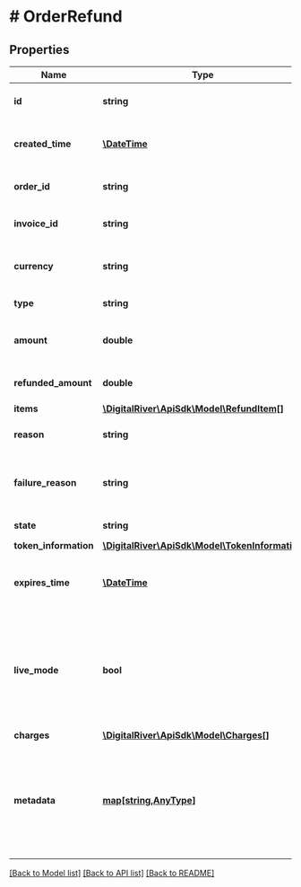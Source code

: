 # # OrderRefund

## Properties

Name | Type | Description | Notes
------------ | ------------- | ------------- | -------------
**id** | **string** | The unique identifier of the refund. | [optional] [readonly] 
**created_time** | [**\DateTime**](\DateTime.md) | Time at which the refund was created. | [optional] [readonly] 
**order_id** | **string** | The unique identifier of the order. | [optional] [readonly] 
**invoice_id** | **string** | The unique identifier of the invoice. | [optional] [readonly] 
**currency** | **string** | Three-letter ISO currency code. | [optional] 
**type** | **string** | The type of refund. | [optional] 
**amount** | **double** | The requested refund amount. | [optional] [readonly] 
**refunded_amount** | **double** | The total amount refunded. | [optional] [readonly] 
**items** | [**\DigitalRiver\ApiSdk\Model\RefundItem[]**](RefundItem.md) |  | [optional] 
**reason** | **string** | The reason for the refund. | [optional] 
**failure_reason** | **string** | The reason for the refund failure, if known. | [optional] 
**state** | **string** | The state of the refund. | [optional] 
**token_information** | [**\DigitalRiver\ApiSdk\Model\TokenInformation**](TokenInformation.md) |  | [optional] 
**expires_time** | [**\DateTime**](\DateTime.md) | Time at which the information token expires. | [optional] [readonly] 
**live_mode** | **bool** | Has the value true if the object exists in live mode or the value false if the object exists in test mode. | [optional] 
**charges** | [**\DigitalRiver\ApiSdk\Model\Charges[]**](Charges.md) |  | [optional] 
**metadata** | [**map[string,AnyType]**](AnyType.md) | Key-value pairs used to store additional data. Value can be string, boolean or integer types. | [optional] 

[[Back to Model list]](../../README.md#documentation-for-models) [[Back to API list]](../../README.md#documentation-for-api-endpoints) [[Back to README]](../../README.md)


